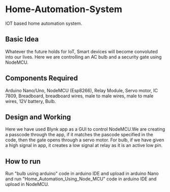 # Home-Automation-System
IOT based home automation system.
## Basic Idea
Whatever the future holds for IoT, Smart devices will become convoluted into our lives. Here we are controlling an AC bulb and a security gate using NodeMCU.
## Components Required
Arduino Nano/Uno, NodeMCU (Esp8266), Relay Module, Servo motor, IC 7809, Breadboard, breadboard wires, male to male wires, male to male wires, 12V battery, Bulb.
## Design and Working
Here we have used Blynk app as a GUI to control NodeMCU.We are creating a passcode through the app, if it matches the pascode specified in the code, then the gate opens through a servo motor. For bulb, if we have given a high signal in app, it creates a low signal at relay as it is an active low pin.
## How to run
Run "bulb using arduino" code in arduino IDE and upload in arduino Nano and run "Home_Automation_Using_Node_MCU" code in arduino IDE and upload in NodeMCU.
